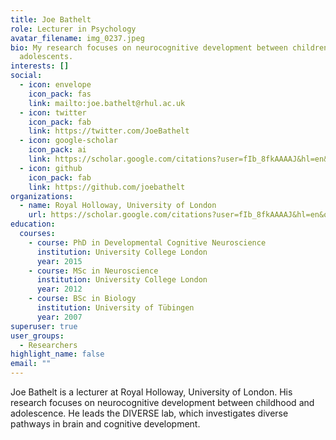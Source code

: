 ```yaml
---
title: Joe Bathelt
role: Lecturer in Psychology
avatar_filename: img_0237.jpeg
bio: My research focuses on neurocognitive development between children and
  adolescents.
interests: []
social:
  - icon: envelope
    icon_pack: fas
    link: mailto:joe.bathelt@rhul.ac.uk
  - icon: twitter
    icon_pack: fab
    link: https://twitter.com/JoeBathelt
  - icon: google-scholar
    icon_pack: ai
    link: https://scholar.google.com/citations?user=fIb_8fkAAAAJ&hl=en&oi=ao
  - icon: github
    icon_pack: fab
    link: https://github.com/joebathelt
organizations:
  - name: Royal Holloway, University of London
    url: https://scholar.google.com/citations?user=fIb_8fkAAAAJ&hl=en&oi=ao
education:
  courses:
    - course: PhD in Developmental Cognitive Neuroscience
      institution: University College London
      year: 2015
    - course: MSc in Neuroscience
      institution: University College London
      year: 2012
    - course: BSc in Biology
      institution: University of Tübingen
      year: 2007
superuser: true
user_groups:
  - Researchers
highlight_name: false
email: ""
---
```

Joe Bathelt is a lecturer at Royal Holloway, University of London. His research focuses on neurocognitive development between childhood and adolescence. He leads the DIVERSE lab, which investigates diverse pathways in brain and cognitive development.